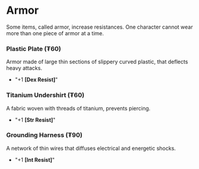 # Armor
Some items, called armor, increase resistances. One character cannot wear more than one piece of armor at a time.
### Plastic Plate (₮60)
Armor made of large thin sections of slippery curved plastic, that deflects heavy attacks.
- "+1 **\[Dex Resist\]**"
### Titanium Undershirt (₮60)
A fabric woven with threads of titanium, prevents piercing.
- "+1 **\[Str Resist\]**"
### Grounding Harness (₮90)
A network of thin wires that diffuses electrical and energetic shocks.
- "+1 **\[Int Resist\]**"

